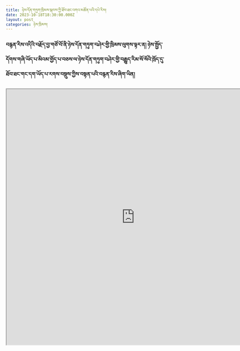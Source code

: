 ```yaml
---
title: ཉེས་དོན་གཏུག་ཁྲིམས་སྐབས་ཀྱི་ཐོབ་ཐང་འགའ་མཚོན་པའི་དཔེ་རིས།
date: 2023-10-18T18:30:00.000Z
layout: post
categories: ཉེས་ཁྲིམས།
---
```


### བརྙན་རིས་འདིའི་བརྗོད་བྱ་གཙོ་བོ་ནི་ཉེས་དོན་གཏུག་བཤེར་གྱི་ཁྲིམས་ལུགས་ལྟར་ན། ཉེས་སྤྱོད་དོགས་གཞི་ཡོད་པ་མིའམ་གྱོད་པ་བཅས་ལ་ཉེས་དོན་གཏུག་བཤེར་གྱི་བརྒྱུད་རིམ་སོ་སོའི་ཁྲོད་དུ་ཐོབ་ཐང་གང་དག་ཡོད་པ་རགས་བསྡུས་ཀྱིས་བསྟན་པའི་བརྙན་རིས་ཞིག་ཡིན།

<iframe src="http://127.0.0.1:4000/assets/img/Tibetan_KYR_No logo.pdf" 
width="800" height="800">  </iframe> 

